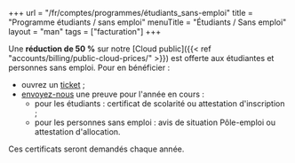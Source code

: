 +++
url = "/fr/comptes/programmes/étudiants_sans-emploi"
title = "Programme étudiants / sans emploi"
menuTitle = "Étudiants / Sans emploi"
layout = "man"
tags = ["facturation"]
+++

Une **réduction de 50 %** sur notre [Cloud public]({{< ref "accounts/billing/public-cloud-prices/" >}}) est offerte aux étudiantes et personnes sans emploi. Pour en bénéficier :

- ouvrez un [ticket](https://admin.alwaysdata.com/support/add/) ;
- [envoyez-nous](mailto:contact@alwaysdata.com) une preuve pour l'année en cours :
    - pour les étudiants : certificat de scolarité ou attestation d'inscription ;
    - pour les personnes sans emploi : avis de situation Pôle-emploi ou attestation d'allocation.

Ces certificats seront demandés chaque année.

